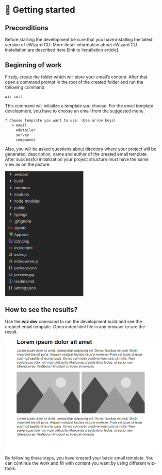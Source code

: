 # :email: Getting started

## Preconditions

Before starting the development be sure that you have installing the latest version of eWizard CLI. More detail information about eWizard CLI installation are described here [link to Installation article].  

## Beginning of work

Firstly, create the folder which will store your email’s content. After that open a command prompt in the root of the created folder and run the following command: 
```
wiz init
```
This command will initialize a template you choose. For the email template development, you have to choose an email from the suggested menu. 
``` {2}
? Choose template you want to use: (Use arrow keys)
   > email
     edetailer
     survey
     component
```
Also, you will be asked questions about directory where your project will be generated, description, name and author of the created email template. After successful initialization your project structure must have the same view as on the picture. 

![There are some problems with downloading of this image.](../../media/images/folderStructure.png)

## How to see the results?

Use the **wiz dev** command to run the development build and see the created email template. Open index.html file in any browser to see the result.

![There are some problems with downloading of this image.](../../media/images/emailResult.png)
By following these steps, you have created your basic email template. You can continue the work and fill with content you want by using different wiz-tools. 